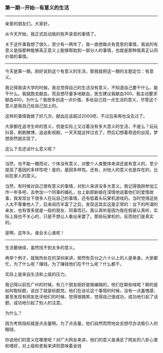 ### 第一期--开始--有意义的生活

---

亲爱的朋友们，大家好。

从今天开始，我正式启动我的有声录音的事情了。

关于这件事我想了很久，至少有一两年了，我一直想做点有意思的事情，我说的有意义是指那种能够真正意义上能够帮助到一部分人的事情，也就是那种我真正认同价值的事情。

---

今天是第一期，刚好说到这个有意义的生活，那我就把这一期的主题定位：有意义。

我记得我读大学的时候，我总觉得自己的生活没有意义，不知道自己要干什么、能干什么。我就跑去献血，而且想尽量多地献血，医生建议我献血300，我主动要求献血400，为什么？我想多创造一点价值，多给自己找一点生活的意义，尽管这个意义是我自己给自己加上的。

这样的事情我做了好几次，献血应该超过2000吧，不过后来再也没去过了。

大家都在追寻生命的意义，但是实际上又过着没有多大意义的生活，不是么？玩玩抖音，刷刷微博，追追影视剧，一天天就这样过去了，然后幻想着奇迹的出现，梦想突然就实现了。

这么下去还谈什么意义呢？

---

当然，也不能一概而论，个体没有意义，对整个人类整体来讲还是有意义的，至少提高了基因的多样性吧！是的，基因多样性。还有，对他人的意义也是存在的，比如在家人的意义。

当然，有时候对自己很有意义的事情，对别人来讲没多大意义。我记得我刚参加工作一年多吧，去参加一个同事的婚礼，台上新郎新娘在深情地说着他们的爱情故事，我发现台下很多人在玩自己的事情，还有低着头玩掌机游戏的。当时觉得这些人太不尊重他人了，后来阅历丰富了之后，发现这其实这是正常的：台下的所谓的亲友，也有很多就是一般的朋友、同事而已。我认真听是因为我在假装认真听，实际上我也不关心的，只是不想让人看出来罢了。那些玩掌机的，反而他们是真实的。

是啊，这年头，谁会关心谁呢！

---

生活要继续，虽然找不到太多的意义。

再举个例子，就我所处在的深圳来讲，居然有百分之六十以上的人是单身。大家都忙，为了什么呢？赚钱。为了赚钱他们在干什么呢？什么都干。

实际上是来自生活和上级的压力。

我记得以前在广州的时候，有几个朋友刚好是做编辑的，他们在聊些啥呢？聊的是如何取标题，说白了就是标题党。他们在谈论这个事情的时候，没有一点羞愧感，甚至发现有网友批评他们的时候，觉得很搞笑，觉得自己很成功，成功地引起了话题，成功地引起了别人的注意。

为什么？

因为考核指标就是点击量啊。为了点击量，他们自然而然地会去想尽办法吸引人的眼球。

你说他们的意义在哪里呢？对广大网友来讲，他们的意义是满足了网友的八卦心里和嗜好，对上级和老板来讲则意味着金钱

